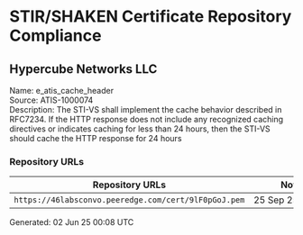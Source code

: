 # STIR/SHAKEN Certificate Repository Compliance

## Hypercube Networks LLC

Name: e_atis_cache_header\
Source: ATIS-1000074\
Description: The STI-VS shall implement the cache behavior described in RFC7234. If the HTTP response does not include any recognized caching directives or indicates caching for less than 24 hours, then the STI-VS should cache the HTTP response for 24 hours
### Repository URLs

| Repository URLs | Not After |  Problems | Link |
|-----------------|-----------|-----------|------|
| `https://46labsconvo.peeredge.com/cert/9lF0pGoJ.pem` | 25&#160;Sep&#160;25&#160;15:16&#160;UTC | true | [view](../../REPOS/08cc47312793b7dc5dc62d31bd1d769cb6c5407c/README.md) |


Generated: 02 Jun 25 00:08 UTC